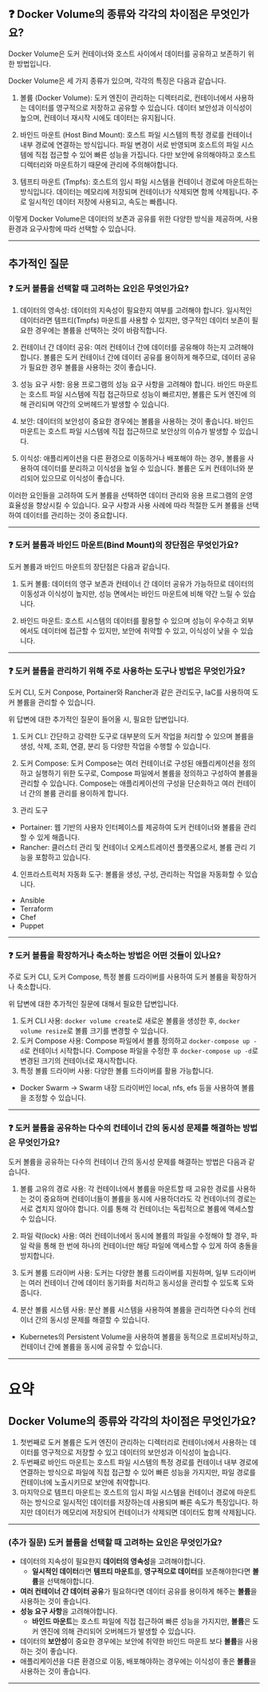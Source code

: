 ## ❓ Docker Volume의 종류와 각각의 차이점은 무엇인가요? 
Docker Volume은 도커 컨테이너와 호스트 사이에서 데이터를 공유하고 보존하기 위한 방법입니다. 

Docker Volume은 세 가지 종류가 있으며, 각각의 특징은 다음과 같습니다.

1. 볼륨 (Docker Volume): 도커 엔진이 관리하는 디렉터리로, 컨테이너에서 사용하는 데이터를 영구적으로 저장하고 공유할 수 있습니다. 데이터 보안성과 이식성이 높으며, 컨테이너 재시작 시에도 데이터는 유지됩니다.

2. 바인드 마운트 (Host Bind Mount): 호스트 파일 시스템의 특정 경로를 컨테이너 내부 경로에 연결하는 방식입니다. 파일 변경이 서로 반영되며 호스트의 파일 시스템에 직접 접근할 수 있어 빠른 성능을 가집니다. 다만 보안에 유의해야하고 호스트 디렉터리와 마운트하기 때문에 관리에 주의해야합니다.

3. 템프티 마운트 (Tmpfs): 호스트의 임시 파일 시스템을 컨테이너 경로에 마운트하는 방식입니다. 데이터는 메모리에 저장되며 컨테이너가 삭제되면 함께 삭제됩니다. 주로 일시적인 데이터 저장에 사용되고, 속도는 빠릅니다.

이렇게 Docker Volume은 데이터의 보존과 공유를 위한 다양한 방식을 제공하며, 사용 환경과 요구사항에 따라 선택할 수 있습니다.

--- 

## 추가적인 질문
### ❓ 도커 볼륨을 선택할 때 고려하는 요인은 무엇인가요?

1. 데이터의 영속성: 데이터의 지속성이 필요한지 여부를 고려해야 합니다. 일시적인 데이터라면 템프티(Tmpfs) 마운트를 사용할 수 있지만, 영구적인 데이터 보존이 필요한 경우에는 볼륨을 선택하는 것이 바람직합니다.

2. 컨테이너 간 데이터 공유: 여러 컨테이너 간에 데이터를 공유해야 하는지 고려해야 합니다. 볼륨은 도커 컨테이너 간에 데이터 공유를 용이하게 해주므로, 데이터 공유가 필요한 경우 볼륨을 사용하는 것이 좋습니다.

3. 성능 요구 사항: 응용 프로그램의 성능 요구 사항을 고려해야 합니다. 바인드 마운트는 호스트 파일 시스템에 직접 접근하므로 성능이 빠르지만, 볼륨은 도커 엔진에 의해 관리되며 약간의 오버헤드가 발생할 수 있습니다.

4. 보안: 데이터의 보안성이 중요한 경우에는 볼륨을 사용하는 것이 좋습니다. 바인드 마운트는 호스트 파일 시스템에 직접 접근하므로 보안상의 이슈가 발생할 수 있습니다.

5. 이식성: 애플리케이션을 다른 환경으로 이동하거나 배포해야 하는 경우, 볼륨을 사용하여 데이터를 분리하고 이식성을 높일 수 있습니다. 볼륨은 도커 컨테이너와 분리되어 있으므로 이식성이 좋습니다.

이러한 요인들을 고려하여 도커 볼륨을 선택하면 데이터 관리와 응용 프로그램의 운영 효율성을 향상시킬 수 있습니다. 요구 사항과 사용 사례에 따라 적절한 도커 볼륨을 선택하여 데이터를 관리하는 것이 중요합니다.

---

### ❓ 도커 볼륨과 바인드 마운트(Bind Mount)의 장단점은 무엇인가요?

도커 볼륨과 바인드 마운트의 장단점은 다음과 같습니다.

1. 도커 볼륨: 데이터의 영구 보존과 컨테이너 간 데이터 공유가 가능하므로 데이터의 이동성과 이식성이 높지만, 성능 면에서는 바인드 마운트에 비해 약간 느릴 수 있습니다.

2. 바인드 마운트: 호스트 시스템의 데이터를 활용할 수 있으며 성능이 우수하고 외부에서도 데이터에 접근할 수 있지만, 보안에 취약할 수 있고, 이식성이 낮을 수 있습니다.

---

### ❓ 도커 볼륨을 관리하기 위해 주로 사용하는 도구나 방법은 무엇인가요?

도커 CLI, 도커 Conpose, Portainer와 Rancher과 같은 관리도구, IaC를 사용하여 도커 볼륨을 관리할 수 있습니다.

위 답변에 대한 추가적인 질문이 들어올 시, 필요한 답변입니다.

1. 도커 CLI: 간단하고 강력한 도구로 대부분의 도커 작업을 처리할 수 있으며 볼륨을 생성, 삭제, 조회, 연결, 분리 등 다양한 작업을 수행할 수 있습니다.

2. 도커 Compose: 도커 Compose는 여러 컨테이너로 구성된 애플리케이션을 정의하고 실행하기 위한 도구로, Compose 파일에서 볼륨을 정의하고 구성하여 볼륨을 관리할 수 있습니다. Compose는 애플리케이션의 구성을 단순화하고 여러 컨테이너 간의 볼륨 관리를 용이하게 합니다.

3. 관리 도구
- Portainer: 웹 기반의 사용자 인터페이스를 제공하여 도커 컨테이너와 볼륨을 관리할 수 있게 해줍니다. 
- Rancher: 클러스터 관리 및 컨테이너 오케스트레이션 플랫폼으로서, 볼륨 관리 기능을 포함하고 있습니다.

4. 인프라스트럭처 자동화 도구: 볼륨을 생성, 구성, 관리하는 작업을 자동화할 수 있습니다.
- Ansible
- Terraform
- Chef
- Puppet

---

### ❓ 도커 볼륨을 확장하거나 축소하는 방법은 어떤 것들이 있나요?

주로 도커 CLI, 도커 Compose, 특정 볼륨 드라이버를 사용하여 도커 볼륨을 확장하거나 축소합니다.

위 답변에 대한 추가적인 질문에 대해서 필요한 답변입니다.

1. 도커 CLI 사용: `docker volume create`로 새로운 볼륨을 생성한 후, `docker volume resize`로 볼륨 크기를 변경할 수 있습니다.
2. 도커 Compose 사용: Compose 파일에서 볼륨 정의하고 `docker-compose up -d`로 컨테이너 시작합니다. Compose 파일을 수정한 후 `docker-compose up -d`로 변경된 크기의 컨테이너로 재시작합니다.
3. 특정 볼륨 드라이버 사용: 다양한 볼륨 드라이버를 활용 가능합니다.
- Docker Swarm -> Swarm 내장 드라이버인 local, nfs, efs 등을 사용하여 볼륨을 조정할 수 있습니다.

---

### ❓ 도커 볼륨을 공유하는 다수의 컨테이너 간의 동시성 문제를 해결하는 방법은 무엇인가요?

도커 볼륨을 공유하는 다수의 컨테이너 간의 동시성 문제를 해결하는 방법은 다음과 같습니다.

1. 볼륨 고유의 경로 사용: 각 컨테이너에서 볼륨을 마운트할 때 고유한 경로를 사용하는 것이 중요하며 컨테이너들이 볼륨을 동시에 사용하더라도 각 컨테이너의 경로는 서로 겹치지 않아야 합니다. 이를 통해 각 컨테이너는 독립적으로 볼륨에 액세스할 수 있습니다.

2. 파일 락(lock) 사용: 여러 컨테이너에서 동시에 볼륨의 파일을 수정해야 할 경우, 파일 락을 통해 한 번에 하나의 컨테이너만 해당 파일에 액세스할 수 있게 하여 충돌을 방지합니다.

3. 도커 볼륨 드라이버 사용: 도커는 다양한 볼륨 드라이버를 지원하며, 일부 드라이버는 여러 컨테이너 간에 데이터 동기화를 처리하고 동시성을 관리할 수 있도록 도와줍니다.

4. 분산 볼륨 시스템 사용: 분산 볼륨 시스템을 사용하여 볼륨을 관리하면 다수의 컨테이너 간의 동시성 문제를 해결할 수 있습니다.
- Kubernetes의 Persistent Volume을 사용하여 볼륨을 동적으로 프로비저닝하고, 컨테이너 간에 볼륨을 동시에 공유할 수 있습니다.

---

# 요약

## Docker Volume의 종류와 각각의 차이점은 무엇인가요? 
1. 첫번째로 도커 볼륨은 도커 엔진이 관리하는 디렉터리로 컨테이너에서 사용하는 데이터를 영구적으로 저장할 수 있고 데이터의 보안성과 이식성이 높습니다.
2. 두번째로 바인드 마운트는 호스트 파일 시스템의 특정 경로를 컨테이너 내부 경로에 연결하는 방식으로 파일에 직접 접근할 수 있어 빠른 성능을 가지지만, 파일 경로를 컨테이너에 노출시키므로 보안에 취약합니다.
3. 마지막으로 템프티 마운트는 호스트의 임시 파일 시스템을 컨테이너 경로에 마운트하는 방식으로 일시적인 데이터를 저장하는데 사용되며 빠른 속도가 특징입니다. 하지만 데이터가 메모리에 저장되어 컨테이너가 삭제되면 데이터도 함께 삭제됩니다.

---

### **(추가 질문)** 도커 볼륨을 선택할 때 고려하는 요인은 무엇인가요?
- 데이터의 지속성이 필요한지 **데이터의 영속성**을 고려해야합니다.
  - **일시적인 데이터**라면 **템프티 마운트**를, **영구적으로 데이터**를 보존해야한다면 **볼륨**을 선택해야합니다. 
- **여러 컨테이너 간 데이터 공유**가 필요하다면 데이터 공유를 용이하게 해주는 **볼륨**을 사용하는 것이 좋습니다.
- **성능 요구 사항**을 고려해야합니다. 
  - **바인드 마운트**는 호스트 파일에 직접 접근하여 빠른 성능을 가지지만, **볼륨**은 도커 엔진에 의해 관리되어 오버헤드가 발생할 수 있습니다.
- 데이터의 **보안성**이 중요한 경우에는 보안에 취약한 바인드 마운트 보다 **볼륨**을 사용하는 것이 좋습니다.
- 애플리케이션을 다른 환경으로 이동, 배포해야하는 경우에는 이식성이 좋은 **볼륨**을 사용하는 것이 좋습니다.

---
